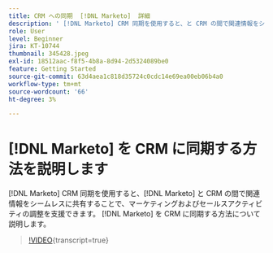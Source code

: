 ```yaml
---
title: CRM への同期  [!DNL Marketo]  詳細
description: ' [!DNL Marketo] CRM 同期を使用すると、と CRM の間で関連情報をシームレスに共有することで、マーケティングおよびセールスアクティビティの調整  [!DNL Marketo]  役立ちます。 CRM への同期  [!DNL Marketo]  ついて説明します。'
role: User
level: Beginner
jira: KT-10744
thumbnail: 345428.jpeg
exl-id: 18512aac-f8f5-4b8a-8d94-2d5324089be0
feature: Getting Started
source-git-commit: 63d4aea1c818d35724c0cdc14e69ea00eb06b4a0
workflow-type: tm+mt
source-wordcount: '66'
ht-degree: 3%

---
```


# [!DNL Marketo] を CRM に同期する方法を説明します

[!DNL Marketo] CRM 同期を使用すると、[!DNL Marketo] と CRM の間で関連情報をシームレスに共有することで、マーケティングおよびセールスアクティビティの調整を支援できます。 [!DNL Marketo] を CRM に同期する方法について説明します。

>[!VIDEO](https://video.tv.adobe.com/v/345428/?quality=12&learn=on){transcript=true}
